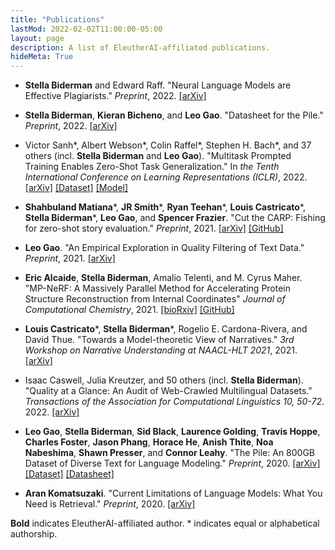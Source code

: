 ```yaml
---
title: "Publications"
lastMod: 2022-02-02T11:00:00-05:00
layout: page
description: A list of EleutherAI-affiliated publications.
hideMeta: True
---
```


- **Stella Biderman** and Edward Raff. "Neural Language Models are Effective Plagiarists." _Preprint_, 2022. [[arXiv]](https://arxiv.org/abs/2201.07406)

- **Stella Biderman**, **Kieran Bicheno**, and **Leo Gao**. "Datasheet for the Pile." _Preprint_, 2022. [[arXiv]](https://arxiv.org/abs/2201.07311)

- Victor Sanh\*, Albert Webson\*, Colin Raffel\*, Stephen H. Bach\*, and 37 others (incl. **Stella Biderman** and **Leo Gao**). "Multitask Prompted Training Enables Zero-Shot Task Generalization." In _the Tenth International Conference on Learning Representations (ICLR)_, 2022. [[arXiv]](https://www.arxiv.org/abs/2110.08207) [[Dataset]](https://huggingface.co/datasets/bigscience/P3) [[Model]](https://huggingface.co/bigscience/T0pp)

- **Shahbuland Matiana**\*, **JR Smith**\*, **Ryan Teehan**\*, **Louis Castricato**\*, **Stella Biderman**\*, **Leo Gao**, and **Spencer Frazier**. "Cut the CARP: Fishing for zero-shot story evaluation." _Preprint_, 2021. [[arXiv]](https://arxiv.org/abs/2110.03111) [[GitHub]](https://github.com/EleutherAI/magiCARP)

- **Leo Gao**. "An Empirical Exploration in Quality Filtering of Text Data." _Preprint_, 2021. [[arXiv]](https://arxiv.org/abs/2109.00698)

- **Eric Alcaide**, **Stella Biderman**, Amalio Telenti, and M. Cyrus Maher. "MP-NeRF: A Massively Parallel Method for Accelerating Protein Structure Reconstruction from Internal Coordinates" _Journal of Computational Chemistry_, 2021. [[bioRxiv]](https://www.biorxiv.org/content/10.1101/2021.06.08.446214) [[GitHub]](https://github.com/EleutherAI/mp_nerf)

- **Louis Castricato**\*, **Stella Biderman**\*, Rogelio E. Cardona-Rivera, and David Thue. "Towards a Model-theoretic View of Narratives." _3rd Workshop on Narrative Understanding at NAACL-HLT 2021_, 2021. [[arXiv]](https://arxiv.org/abs/2103.12872)

- Isaac Caswell, Julia Kreutzer, and 50 others (incl. **Stella Biderman**). "Quality at a Glance: An Audit of Web-Crawled Multilingual Datasets." _Transactions of the Association for Computational Linguistics 10, 50-72_. 2022. [[arXiv]](https://arxiv.org/abs/2103.12028)

- **Leo Gao**, **Stella Biderman**, **Sid Black**, **Laurence Golding**, **Travis Hoppe**, **Charles Foster**, **Jason Phang**, **Horace He**, **Anish Thite**, **Noa Nabeshima**, **Shawn Presser**, and **Connor Leahy**. "The Pile: An 800GB Dataset of Diverse Text for Language Modeling." _Preprint_, 2020. [[arXiv]](https://arxiv.org/abs/2101.00027) [[Dataset]](https://pile.eleuther.ai/) [[Datasheet]](https://arxiv.org/abs/2201.07311)

- **Aran Komatsuzaki**. "Current Limitations of Language Models: What You Need is Retrieval." _Preprint_, 2020. [[arXiv]](https://arxiv.org/abs/2009.06857)

**Bold** indicates EleutherAI-affiliated author. \* indicates equal or alphabetical authorship.
